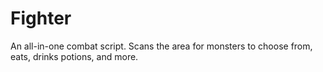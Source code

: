 
Fighter
=======

An all-in-one combat script. Scans the area for monsters to choose from, eats, drinks potions, and more.
